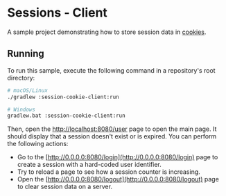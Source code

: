 # Sessions - Client
A sample project demonstrating how to store session data in [cookies](https://ktor.io/docs/cookie-header.html).

## Running
To run this sample, execute the following command in a repository's root directory:
```bash
# macOS/Linux
./gradlew :session-cookie-client:run

# Windows
gradlew.bat :session-cookie-client:run
```

Then, open the [http://localhost:8080/user](http://localhost:8080/user) page to open the main page. It should display that a session doesn't exist or is expired. You can perform the following actions:
* Go to the [http://0.0.0.0:8080/login](http://0.0.0.0:8080/login) page to create a session with a hard-coded user identifier.
* Try to reload a page to see how a session counter is increasing.
* Open the [http://0.0.0.0:8080/logout](http://0.0.0.0:8080/logout) page to clear session data on a server.